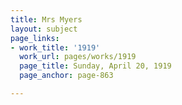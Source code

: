 ```yaml
---
title: Mrs Myers
layout: subject
page_links:
- work_title: '1919'
  work_url: pages/works/1919
  page_title: Sunday, April 20, 1919
  page_anchor: page-863

---
```

